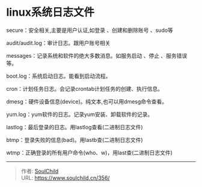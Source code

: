 # linux系统日志文件

<!--more-->
secure：安全相关,主要是用户认证,如登录 、创建和删除账号 、sudo等

audit/audit.log：审计日志。跟用户账号相关

messages：记录系统和软件的绝大多数消息。如服务启动 、停止 、服务错误等。

boot.log：系统启动日志。能看到启动流程。

cron：计划任务日志。会记录crontab计划任务的创建、执行信息。

dmesg：硬件设备信息(device)。纯文本,也可以用dmesg命令查看。

yum.log：yum软件的日志。记录yum安装、卸载软件的记录。

lastlog：最后登录的日志。用lastlog查看(二进制日志文件)

btmp：登录失败的信息(bad)。用lastb查(二进制日志文件)

wtmp：正确登录的所有用户命令(who、w)，用last查(二进制日志文件)


---

> 作者: [SoulChild](https://www.soulchild.cn)  
> URL: https://www.soulchild.cn/356/  

